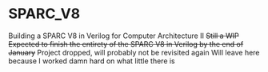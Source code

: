# SPARC_V8
Building a SPARC V8 in Verilog for Computer Architecture II
~~Still a WIP~~
~~Expected to finish the entirety of the SPARC V8 in Verilog by the end of January~~
Project dropped, will probably not be revisited again
Will leave here because I worked damn hard on what little there is

